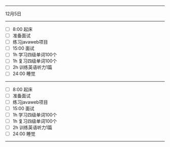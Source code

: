 ___
12月5日
***
- [ ] 8:00  起床
- [ ] 准备面试
- [ ] 练习javaweb项目
- [ ] 15:00  面试
- [ ] 1h  学习四级单词100个
- [ ] 1h  复习四级单词100个
- [ ] 2h  训练英语听力1篇
- [ ] 24:00  睡觉
***
- [ ] 8:00  起床
- [ ] 准备面试
- [ ] 练习javaweb项目
- [ ] 15:00  面试
- [ ] 1h  学习四级单词100个
- [ ] 1h  复习四级单词100个
- [ ] 2h  训练英语听力1篇
- [ ] 24:00  睡觉
___